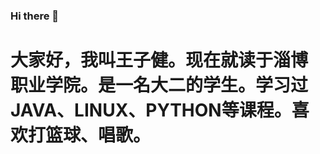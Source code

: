 ### Hi there 👋
# 大家好，我叫王子健。现在就读于**淄博职业学院**。是一名大二的学生。学习过JAVA、LINUX、PYTHON等课程。喜欢打篮球、唱歌。
<!--
**wzj0503/wzj0503** is a ✨ _special_ ✨ repository because its `README.md` (this file) appears on your GitHub profile.

Here are some ideas to get you started:

- 🔭 I’m currently working on ...
- 🌱 I’m currently learning ...
- 👯 I’m looking to collaborate on ...
- 🤔 I’m looking for help with ...
- 💬 Ask me about ...
- 📫 How to reach me: ...
- 😄 Pronouns: ...
- ⚡ Fun fact: ...
-->
